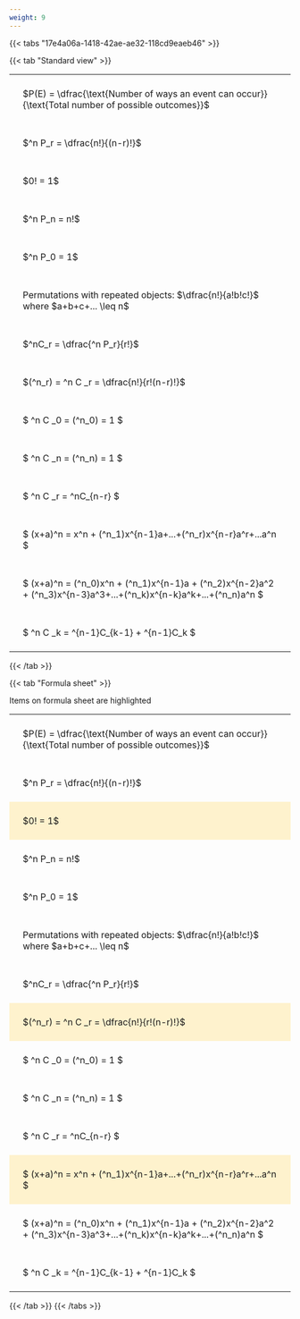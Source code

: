 ```yaml
---
weight: 9
---
```


{{< tabs "17e4a06a-1418-42ae-ae32-118cd9eaeb46" >}}

{{< tab "Standard view" >}}

<style type="text/css">
#T_c549d th.col_heading {
  text-align: left;
  font-size: 1em;
}
#T_c549d td {
  text-align: left;
  font-size: 1em;
  padding: 1.5em;
}
</style>
<table id="T_c549d">
  <thead>
  </thead>
  <tbody>
    <tr>
      <td id="T_c549d_row0_col0" class="data row0 col0" >$P(E) = \dfrac{\text{Number of ways an event can occur}}{\text{Total number of possible outcomes}}$</td>
    </tr>
    <tr>
      <td id="T_c549d_row1_col0" class="data row1 col0" >$^n P_r = \dfrac{n!}{(n-r)!}$</td>
    </tr>
    <tr>
      <td id="T_c549d_row2_col0" class="data row2 col0" >$0! = 1$</td>
    </tr>
    <tr>
      <td id="T_c549d_row3_col0" class="data row3 col0" >$^n P_n = n!$</td>
    </tr>
    <tr>
      <td id="T_c549d_row4_col0" class="data row4 col0" >$^n P_0 = 1$</td>
    </tr>
    <tr>
      <td id="T_c549d_row5_col0" class="data row5 col0" >Permutations with repeated objects: $\dfrac{n!}{a!b!c!}$ where $a+b+c+... \leq n$</td>
    </tr>
    <tr>
      <td id="T_c549d_row6_col0" class="data row6 col0" >$^nC_r = \dfrac{^n P_r}{r!}$</td>
    </tr>
    <tr>
      <td id="T_c549d_row7_col0" class="data row7 col0" >$(^n_r) = ^n C _r = \dfrac{n!}{r!(n-r)!}$</td>
    </tr>
    <tr>
      <td id="T_c549d_row8_col0" class="data row8 col0" >$ ^n C _0 = (^n_0) = 1 $</td>
    </tr>
    <tr>
      <td id="T_c549d_row9_col0" class="data row9 col0" >$ ^n C _n = (^n_n) = 1 $</td>
    </tr>
    <tr>
      <td id="T_c549d_row10_col0" class="data row10 col0" >$ ^n C _r = ^nC_{n-r} $</td>
    </tr>
    <tr>
      <td id="T_c549d_row11_col0" class="data row11 col0" >$ (x+a)^n = x^n + (^n_1)x^{n-1}a+...+(^n_r)x^{n-r}a^r+...a^n    $</td>
    </tr>
    <tr>
      <td id="T_c549d_row12_col0" class="data row12 col0" >$ (x+a)^n = (^n_0)x^n + (^n_1)x^{n-1}a + (^n_2)x^{n-2}a^2 + (^n_3)x^{n-3}a^3+...+(^n_k)x^{n-k}a^k+...+(^n_n)a^n $</td>
    </tr>
    <tr>
      <td id="T_c549d_row13_col0" class="data row13 col0" >$ ^n C _k = ^{n-1}C_{k-1} + ^{n-1}C_k $</td>
    </tr>
  </tbody>
</table>
{{< /tab >}}

{{< tab "Formula sheet" >}}

Items on formula sheet are highlighted 
<br>
<style type="text/css">
#T_5f8c0 th.col_heading {
  text-align: left;
  font-size: 1em;
}
#T_5f8c0 td {
  text-align: left;
  font-size: 1em;
  padding: 1.5em;
}
#T_5f8c0_row0_col0, #T_5f8c0_row1_col0, #T_5f8c0_row3_col0, #T_5f8c0_row4_col0, #T_5f8c0_row5_col0, #T_5f8c0_row6_col0, #T_5f8c0_row8_col0, #T_5f8c0_row9_col0, #T_5f8c0_row10_col0, #T_5f8c0_row12_col0, #T_5f8c0_row13_col0 {
  background-color: rgba(0,0,0,0);
}
#T_5f8c0_row2_col0, #T_5f8c0_row7_col0, #T_5f8c0_row11_col0 {
  background-color: rgba(255,194,10, 0.2);
}
</style>
<table id="T_5f8c0">
  <thead>
  </thead>
  <tbody>
    <tr>
      <td id="T_5f8c0_row0_col0" class="data row0 col0" >$P(E) = \dfrac{\text{Number of ways an event can occur}}{\text{Total number of possible outcomes}}$</td>
    </tr>
    <tr>
      <td id="T_5f8c0_row1_col0" class="data row1 col0" >$^n P_r = \dfrac{n!}{(n-r)!}$</td>
    </tr>
    <tr>
      <td id="T_5f8c0_row2_col0" class="data row2 col0" >$0! = 1$</td>
    </tr>
    <tr>
      <td id="T_5f8c0_row3_col0" class="data row3 col0" >$^n P_n = n!$</td>
    </tr>
    <tr>
      <td id="T_5f8c0_row4_col0" class="data row4 col0" >$^n P_0 = 1$</td>
    </tr>
    <tr>
      <td id="T_5f8c0_row5_col0" class="data row5 col0" >Permutations with repeated objects: $\dfrac{n!}{a!b!c!}$ where $a+b+c+... \leq n$</td>
    </tr>
    <tr>
      <td id="T_5f8c0_row6_col0" class="data row6 col0" >$^nC_r = \dfrac{^n P_r}{r!}$</td>
    </tr>
    <tr>
      <td id="T_5f8c0_row7_col0" class="data row7 col0" >$(^n_r) = ^n C _r = \dfrac{n!}{r!(n-r)!}$</td>
    </tr>
    <tr>
      <td id="T_5f8c0_row8_col0" class="data row8 col0" >$ ^n C _0 = (^n_0) = 1 $</td>
    </tr>
    <tr>
      <td id="T_5f8c0_row9_col0" class="data row9 col0" >$ ^n C _n = (^n_n) = 1 $</td>
    </tr>
    <tr>
      <td id="T_5f8c0_row10_col0" class="data row10 col0" >$ ^n C _r = ^nC_{n-r} $</td>
    </tr>
    <tr>
      <td id="T_5f8c0_row11_col0" class="data row11 col0" >$ (x+a)^n = x^n + (^n_1)x^{n-1}a+...+(^n_r)x^{n-r}a^r+...a^n    $</td>
    </tr>
    <tr>
      <td id="T_5f8c0_row12_col0" class="data row12 col0" >$ (x+a)^n = (^n_0)x^n + (^n_1)x^{n-1}a + (^n_2)x^{n-2}a^2 + (^n_3)x^{n-3}a^3+...+(^n_k)x^{n-k}a^k+...+(^n_n)a^n $</td>
    </tr>
    <tr>
      <td id="T_5f8c0_row13_col0" class="data row13 col0" >$ ^n C _k = ^{n-1}C_{k-1} + ^{n-1}C_k $</td>
    </tr>
  </tbody>
</table>
{{< /tab >}}
{{< /tabs >}}